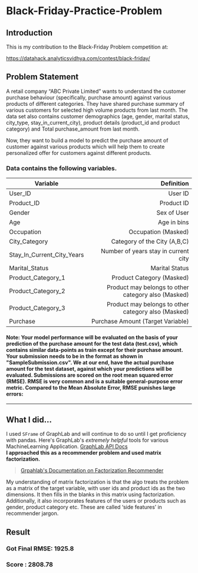 # Black-Friday-Practice-Problem

## Introduction

This is my contribution to the Black-Friday Problem competition at:

https://datahack.analyticsvidhya.com/contest/black-friday/

## Problem Statement
A retail company “ABC Private Limited” wants to understand the customer purchase behaviour (specifically, purchase amount) against various products of different categories. They have shared purchase summary of various customers for selected high volume products from last month.
The data set also contains customer demographics (age, gender, marital status, city_type, stay_in_current_city), product details (product_id and product category) and Total purchase_amount from last month.

Now, they want to build a model to predict the purchase amount of customer against various products which will help them to create personalized offer for customers against different products.

### Data contains the following variables.
| Variable |	Definition |
|----------|------------:|
| User_ID | User ID |
| Product_ID | Product ID |
| Gender	| Sex of User |
| Age	| Age in bins |
| Occupation	| Occupation (Masked) |
| City_Category	| Category of the City (A,B,C) |
| Stay_In_Current_City_Years	| Number of years stay in current city |
| Marital_Status	| Marital Status |
| Product_Category_1	| Product Category (Masked) |
| Product_Category_2	| Product may belongs to other category also (Masked) |
| Product_Category_3	| Product may belongs to other category also (Masked) |
| Purchase	| Purchase Amount (Target Variable) |

#### Note: Your model performance will be evaluated on the basis of your prediction of the purchase amount for the test data (test.csv), which contains similar data-points as train except for their purchase amount. Your submission needs to be in the format as shown in "SampleSubmission.csv". We at our end, have the actual purchase amount for the test dataset, against which your predictions will be evaluated. Submissions are scored on the root mean squared error (RMSE). RMSE is very common and is a suitable general-purpose error metric. Compared to the Mean Absolute Error, RMSE punishes large errors:

<hr>

## What I did...

I used <code>SFrame</code> of GraphLab and will continue to do so until I get proficiency with pandas. Here's GraphLab's _extremely helpful_ 
tools for various MachineLearning Application. 
[GraphLab API Docs](https://turi.com/products/create/docs/graphlab.toolkits.html)<br>
__I approached this as a recommender problem and used matrix factorization.__

> [Grpahlab's Documentation on Factorization Recommender](https://turi.com/products/create/docs/generated/graphlab.recommender.factorization_recommender.FactorizationRecommender.html)<br>

My understanding of matrix factorization is that the algo treats the problem as a matrix of the target variable, with user ids and product ids as the two dimensions. It then fills in the blanks in this matrix using factorization. Additionally, it also incorporates features of the users or products such as gender, product category etc. These are called ‘side features’ in recommender jargon.

## Result
### Got Final RMSE: 1925.8
### Score : 2808.78
 
